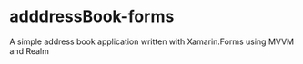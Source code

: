 # adddressBook-forms
A simple address book application written with Xamarin.Forms using MVVM and Realm 
